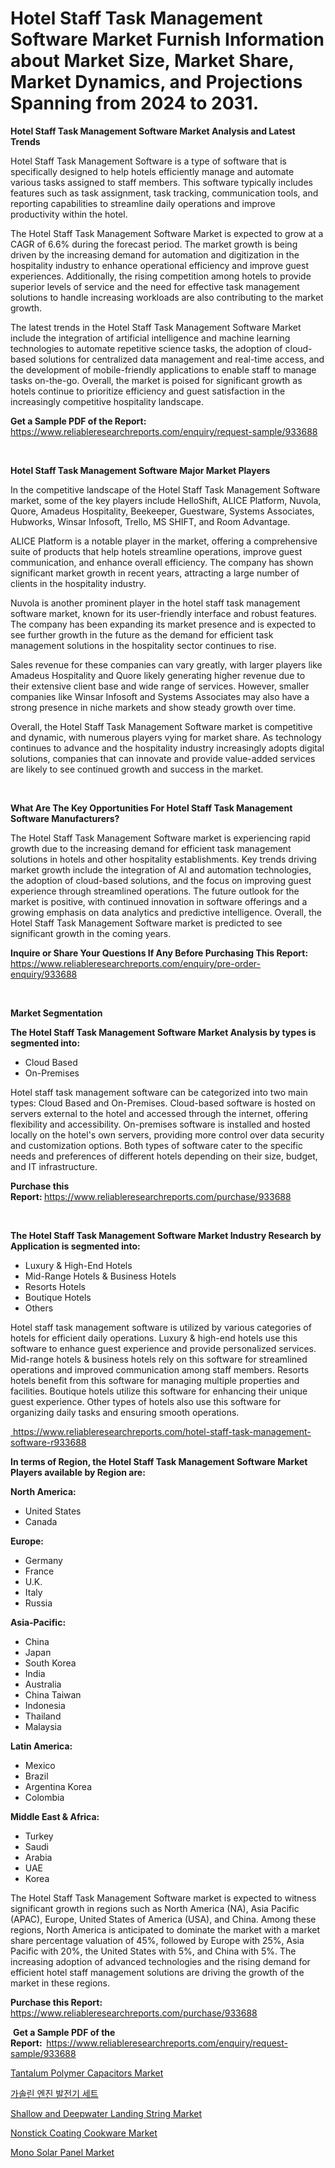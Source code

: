 <p><h1>Hotel Staff Task Management Software Market Furnish Information about Market Size, Market Share, Market Dynamics, and Projections Spanning from 2024 to 2031.</h1></p><p><strong>Hotel Staff Task Management Software Market Analysis and Latest Trends</strong></p>
<p><p>Hotel Staff Task Management Software is a type of software that is specifically designed to help hotels efficiently manage and automate various tasks assigned to staff members. This software typically includes features such as task assignment, task tracking, communication tools, and reporting capabilities to streamline daily operations and improve productivity within the hotel.</p><p>The Hotel Staff Task Management Software Market is expected to grow at a CAGR of 6.6% during the forecast period. The market growth is being driven by the increasing demand for automation and digitization in the hospitality industry to enhance operational efficiency and improve guest experiences. Additionally, the rising competition among hotels to provide superior levels of service and the need for effective task management solutions to handle increasing workloads are also contributing to the market growth.</p><p>The latest trends in the Hotel Staff Task Management Software Market include the integration of artificial intelligence and machine learning technologies to automate repetitive science tasks, the adoption of cloud-based solutions for centralized data management and real-time access, and the development of mobile-friendly applications to enable staff to manage tasks on-the-go. Overall, the market is poised for significant growth as hotels continue to prioritize efficiency and guest satisfaction in the increasingly competitive hospitality landscape.</p></p>
<p><strong>Get a Sample PDF of the Report:&nbsp;</strong> <a href="https://www.reliableresearchreports.com/enquiry/request-sample/933688">https://www.reliableresearchreports.com/enquiry/request-sample/933688</a></p>
<p>&nbsp;</p>
<p><strong>Hotel Staff Task Management Software Major Market Players</strong></p>
<p><p>In the competitive landscape of the Hotel Staff Task Management Software market, some of the key players include HelloShift, ALICE Platform, Nuvola, Quore, Amadeus Hospitality, Beekeeper, Guestware, Systems Associates, Hubworks, Winsar Infosoft, Trello, MS SHIFT, and Room Advantage.</p><p>ALICE Platform is a notable player in the market, offering a comprehensive suite of products that help hotels streamline operations, improve guest communication, and enhance overall efficiency. The company has shown significant market growth in recent years, attracting a large number of clients in the hospitality industry.</p><p>Nuvola is another prominent player in the hotel staff task management software market, known for its user-friendly interface and robust features. The company has been expanding its market presence and is expected to see further growth in the future as the demand for efficient task management solutions in the hospitality sector continues to rise.</p><p>Sales revenue for these companies can vary greatly, with larger players like Amadeus Hospitality and Quore likely generating higher revenue due to their extensive client base and wide range of services. However, smaller companies like Winsar Infosoft and Systems Associates may also have a strong presence in niche markets and show steady growth over time.</p><p>Overall, the Hotel Staff Task Management Software market is competitive and dynamic, with numerous players vying for market share. As technology continues to advance and the hospitality industry increasingly adopts digital solutions, companies that can innovate and provide value-added services are likely to see continued growth and success in the market.</p></p>
<p>&nbsp;</p>
<p><strong>What Are The Key Opportunities For Hotel Staff Task Management Software Manufacturers?</strong></p>
<p><p>The Hotel Staff Task Management Software market is experiencing rapid growth due to the increasing demand for efficient task management solutions in hotels and other hospitality establishments. Key trends driving market growth include the integration of AI and automation technologies, the adoption of cloud-based solutions, and the focus on improving guest experience through streamlined operations. The future outlook for the market is positive, with continued innovation in software offerings and a growing emphasis on data analytics and predictive intelligence. Overall, the Hotel Staff Task Management Software market is predicted to see significant growth in the coming years.</p></p>
<p><strong>Inquire or Share Your Questions If Any Before Purchasing This Report:</strong> <a href="https://www.reliableresearchreports.com/enquiry/pre-order-enquiry/933688">https://www.reliableresearchreports.com/enquiry/pre-order-enquiry/933688</a></p>
<p>&nbsp;</p>
<p><strong>Market Segmentation</strong></p>
<p><strong>The Hotel Staff Task Management Software Market Analysis by types is segmented into:</strong></p>
<p><ul><li>Cloud Based</li><li>On-Premises</li></ul></p>
<p><p>Hotel staff task management software can be categorized into two main types: Cloud Based and On-Premises. Cloud-based software is hosted on servers external to the hotel and accessed through the internet, offering flexibility and accessibility. On-premises software is installed and hosted locally on the hotel's own servers, providing more control over data security and customization options. Both types of software cater to the specific needs and preferences of different hotels depending on their size, budget, and IT infrastructure.</p></p>
<p><strong>Purchase this Report:&nbsp;</strong><a href="https://www.reliableresearchreports.com/purchase/933688">https://www.reliableresearchreports.com/purchase/933688</a></p>
<p>&nbsp;</p>
<p><strong>The Hotel Staff Task Management Software Market Industry Research by Application is segmented into:</strong></p>
<p><ul><li>Luxury & High-End Hotels</li><li>Mid-Range Hotels & Business Hotels</li><li>Resorts Hotels</li><li>Boutique Hotels</li><li>Others</li></ul></p>
<p><p>Hotel staff task management software is utilized by various categories of hotels for efficient daily operations. Luxury & high-end hotels use this software to enhance guest experience and provide personalized services. Mid-range hotels & business hotels rely on this software for streamlined operations and improved communication among staff members. Resorts hotels benefit from this software for managing multiple properties and facilities. Boutique hotels utilize this software for enhancing their unique guest experience. Other types of hotels also use this software for organizing daily tasks and ensuring smooth operations.</p></p>
<p><a href="https://www.reliableresearchreports.com/hotel-staff-task-management-software-r933688">&nbsp;https://www.reliableresearchreports.com/hotel-staff-task-management-software-r933688</a></p>
<p><strong>In terms of Region, the Hotel Staff Task Management Software Market Players available by Region are:</strong></p>
<p>
    <p> <strong> North America: </strong>
        <ul>
            <li>United States</li>
            <li>Canada</li>
        </ul>
        </p> 
    <p> <strong> Europe: </strong>
        <ul>
            <li>Germany</li>
            <li>France</li>
            <li>U.K.</li>
            <li>Italy</li>
            <li>Russia</li>
        </ul>
        </p> 
    <p> <strong> Asia-Pacific: </strong>
        <ul>
            <li>China</li>
            <li>Japan</li>
            <li>South Korea</li>
            <li>India</li>
            <li>Australia</li>
            <li>China Taiwan</li>
            <li>Indonesia</li>
            <li>Thailand</li>
            <li>Malaysia</li>
        </ul>
        </p> 
    <p> <strong> Latin America: </strong>
        <ul>
            <li>Mexico</li>
            <li>Brazil</li>
            <li>Argentina Korea</li>
            <li>Colombia</li>
        </ul>
        </p> 
    <p> <strong> Middle East & Africa: </strong>
        <ul>
            <li>Turkey</li>
            <li>Saudi</li>
            <li>Arabia</li>
            <li>UAE</li>
            <li>Korea</li>
        </ul>
    </p>
    </p>
<p><p>The Hotel Staff Task Management Software market is expected to witness significant growth in regions such as North America (NA), Asia Pacific (APAC), Europe, United States of America (USA), and China. Among these regions, North America is anticipated to dominate the market with a market share percentage valuation of 45%, followed by Europe with 25%, Asia Pacific with 20%, the United States with 5%, and China with 5%. The increasing adoption of advanced technologies and the rising demand for efficient hotel staff management solutions are driving the growth of the market in these regions.</p></p>
<p><strong>Purchase this Report: </strong><a href="https://www.reliableresearchreports.com/purchase/933688">https://www.reliableresearchreports.com/purchase/933688</a></p>
<p>&nbsp;<strong>Get a Sample PDF of the Report:&nbsp;&nbsp;</strong><a href="https://www.reliableresearchreports.com/enquiry/request-sample/933688">https://www.reliableresearchreports.com/enquiry/request-sample/933688</a></p>
<p><strong></strong></p>
<p><p><a href="https://www.linkedin.com/pulse/tantalum-polymer-capacitors-market-outlook-industry-overview-8bkje">Tantalum Polymer Capacitors Market</a></p><p><a href="https://medium.com/@genius6587678/%EA%B8%B0%EA%B4%80%EC%B0%A8-%EC%97%94%EC%A7%84-%EB%B0%9C%EC%A0%84%EA%B8%B0-%EC%84%B8%ED%8A%B8-%EC%8B%9C%EC%9E%A5-%EB%B6%84%EC%84%9D-%EB%B0%8F-%ED%81%AC%EA%B8%B0-%EC%98%88%EC%B8%A1%EC%9D%80-2024%EB%85%84%EB%B6%80%ED%84%B0-2031%EB%85%84%EA%B9%8C%EC%A7%80%EC%9D%98-%EA%B8%B0%EA%B0%84%EC%97%90-%EB%8C%80%ED%95%B4-%EC%98%88%EC%83%81%EB%90%A9%EB%8B%88%EB%8B%A4-847a252142f6">가솔린 엔진 발전기 세트</a></p><p><a href="https://github.com/ashman753/Market-Research-Report-List-1/blob/main/shallow-and-deepwater-landing-string-market.md">Shallow and Deepwater Landing String Market</a></p><p><a href="https://github.com/LibbySpencer2018/Market-Research-Report-List-1/blob/main/nonstick-coating-cookware-market.md">Nonstick Coating Cookware Market</a></p><p><a href="https://www.linkedin.com/pulse/mono-solar-panel-market-analysis-its-cagr-segmentation-global-mfxff">Mono Solar Panel Market</a></p></p>